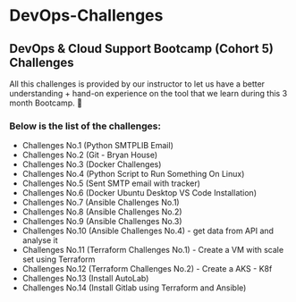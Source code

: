# DevOps-Challenges
## DevOps &amp; Cloud Support Bootcamp (Cohort 5) Challenges

All this challenges is provided by our instructor to let us have a better understanding + hand-on experience on the tool that we learn during this 3 month Bootcamp. :muscle: 

### Below is the list of the challenges:

* Challenges No.1 (Python SMTPLIB Email)
* Challenges No.2 (Git - Bryan House)
* Challenges No.3 (Docker Challenges)
* Challenges No.4 (Python Script to Run Something On Linux)
* Challenges No.5 (Sent SMTP email with tracker)
* Challenges No.6 (Docker Ubuntu Desktop VS Code Installation)
* Challenges No.7 (Ansible Challenges No.1)
* Challenges No.8 (Ansible Challenges No.2)
* Challenges No.9 (Ansible Challenges No.3)
* Challenges No.10 (Ansible Challenges No.4) - get data from API and analyse it
* Challenges No.11 (Terraform Challenges No.1) - Create a VM with scale set using Terraform
* Challenges No.12 (Terraform Challenges No.2) - Create a AKS - K8f
* Challenges No.13 (Install AutoLab)
* Challenges No.14 (Install Gitlab using Terraform and Ansible)



